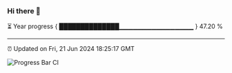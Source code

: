 ### Hi there 👋

⏳ Year progress { ██████████████▁▁▁▁▁▁▁▁▁▁▁▁▁▁▁▁ } 47.20 %

---

⏰ Updated on Fri, 21 Jun 2024 18:25:17 GMT

![Progress Bar CI](https://github.com/ZhaoGui/ZhaoGui/workflows/Progress%20Bar%20CI/badge.svg)
